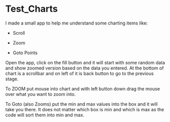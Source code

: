 # Test_Charts

I made a small app to help me understand some charting items like:

   - Scroll

   - Zoom

   - Goto Points


Open the app, click on the fill button and it will start with some random data and show zoomed version based on the data you entered. At the bottom of chart is a scrollbar and on left of it is back button to go to the previous stage.

To ZOOM put mouse into chart and with left button down drag the mouse over what you want to zoom into.

To Goto (also Zooms) put the min and max values into the box and it will take you there. It does not matter which box is min and which is max as the code will sort them into min and max.
